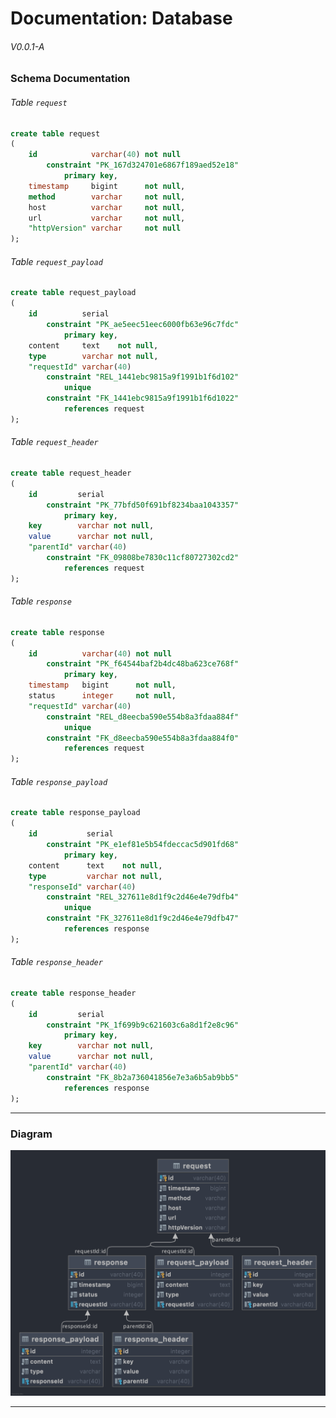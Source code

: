 # Documentation: Database
###### V0.0.1-A

### Schema Documentation

###### Table ``request``
```sql
create table request
(
    id            varchar(40) not null
        constraint "PK_167d324701e6867f189aed52e18"
            primary key,
    timestamp     bigint      not null,
    method        varchar     not null,
    host          varchar     not null,
    url           varchar     not null,
    "httpVersion" varchar     not null
);
```

###### Table ``request_payload``

```sql
create table request_payload
(
    id          serial
        constraint "PK_ae5eec51eec6000fb63e96c7fdc"
            primary key,
    content     text    not null,
    type        varchar not null,
    "requestId" varchar(40)
        constraint "REL_1441ebc9815a9f1991b1f6d102"
            unique
        constraint "FK_1441ebc9815a9f1991b1f6d1022"
            references request
);
```

###### Table ``request_header``

```sql
create table request_header
(
    id         serial
        constraint "PK_77bfd50f691bf8234baa1043357"
            primary key,
    key        varchar not null,
    value      varchar not null,
    "parentId" varchar(40)
        constraint "FK_09808be7830c11cf80727302cd2"
            references request
);
```

###### Table ``response``

```sql
create table response
(
    id          varchar(40) not null
        constraint "PK_f64544baf2b4dc48ba623ce768f"
            primary key,
    timestamp   bigint      not null,
    status      integer     not null,
    "requestId" varchar(40)
        constraint "REL_d8eecba590e554b8a3fdaa884f"
            unique
        constraint "FK_d8eecba590e554b8a3fdaa884f0"
            references request
);
```

###### Table ``response_payload``

```sql
create table response_payload
(
    id           serial
        constraint "PK_e1ef81e5b54fdeccac5d901fd68"
            primary key,
    content      text    not null,
    type         varchar not null,
    "responseId" varchar(40)
        constraint "REL_327611e8d1f9c2d46e4e79dfb4"
            unique
        constraint "FK_327611e8d1f9c2d46e4e79dfb47"
            references response
);
```

###### Table ``response_header``

```sql
create table response_header
(
    id         serial
        constraint "PK_1f699b9c621603c6a8d1f2e8c96"
            primary key,
    key        varchar not null,
    value      varchar not null,
    "parentId" varchar(40)
        constraint "FK_8b2a736041856e7e3a6b5ab9bb5"
            references response
);
```

---

### Diagram

<img src="assets/db_diagram.png" alt="Schema Diagram" width="700"/>

---